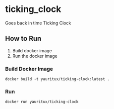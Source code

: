 # ticking_clock
Goes back in time Ticking Clock

## How to Run
1. Build docker image
2. Run the docker image

### Build Docker Image

```
docker build -t yauritux/ticking-clock:latest .
```

### Run

```
docker run yauritux/ticking-clock
```